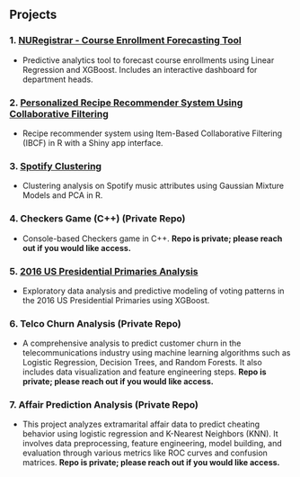 ## Projects

### 1. [NURegistrar - Course Enrollment Forecasting Tool](https://github.com/mrbt03/NURegistrar)  
- Predictive analytics tool to forecast course enrollments using Linear Regression and XGBoost. Includes an interactive dashboard for department heads.

### 2. [Personalized Recipe Recommender System Using Collaborative Filtering](https://github.com/mrbt03/Personalized-Recipe-Recommender-System-Using-Collaborative-Filtering)  
- Recipe recommender system using Item-Based Collaborative Filtering (IBCF) in R with a Shiny app interface.

### 3. [Spotify Clustering](https://github.com/mrbt03/Spotify-Clustering)  
- Clustering analysis on Spotify music attributes using Gaussian Mixture Models and PCA in R.

### 4. Checkers Game (C++) (Private Repo)  
- Console-based Checkers game in C++. **Repo is private; please reach out if you would like access.**

### 5. [2016 US Presidential Primaries Analysis](https://github.com/mrbt03/2016-US-Presidential-Primaries-Analysis)  
- Exploratory data analysis and predictive modeling of voting patterns in the 2016 US Presidential Primaries using XGBoost.

### 6. Telco Churn Analysis (Private Repo)  
- A comprehensive analysis to predict customer churn in the telecommunications industry using machine learning algorithms such as Logistic Regression, Decision Trees, and Random Forests. It also includes data visualization and feature engineering steps. **Repo is private; please reach out if you would like access.**

### 7. Affair Prediction Analysis (Private Repo)  
- This project analyzes extramarital affair data to predict cheating behavior using logistic regression and K-Nearest Neighbors (KNN). It involves data preprocessing, feature engineering, model building, and evaluation through various metrics like ROC curves and confusion matrices. **Repo is private; please reach out if you would like access.**
